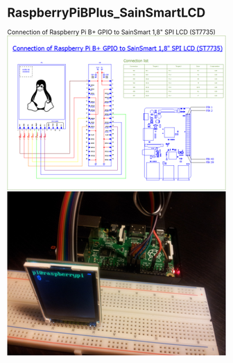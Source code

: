# RaspberryPiBPlus_SainSmartLCD
Connection of Raspberry Pi B+ GPIO to SainSmart 1,8" SPI LCD (ST7735)
![Drawing](https://raw.githubusercontent.com/DanielPa/RaspberryPiBPlus_SainSmartLCD/master/RaspberryPiBPlus_SainSmartLCD.gif)
![Example](https://raw.githubusercontent.com/DanielPa/RaspberryPiBPlus_SainSmartLCD/master/Example.jpg)
